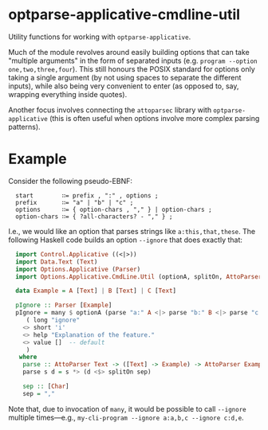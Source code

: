 # optparse-applicative-cmdline-util

Utility functions for working with `optparse-applicative`.

Much of the module revolves around easily building options that can take
"multiple arguments" in the form of separated inputs (e.g. `program
--option one,two,three,four`).  This still honours the POSIX standard
for options only taking a single argument (by not using spaces to
separate the different inputs), while also being very convenient to
enter (as opposed to, say, wrapping everything inside quotes).

Another focus involves connecting the `attoparsec` library with
`optparse-applicative` (this is often useful when options involve more
complex parsing patterns).

# Example

Consider the following pseudo-EBNF:

``` ebnf
  start        ∷= prefix , ":" , options ;
  prefix       ∷= "a" | "b" | "c" ;
  options      ∷= { option-chars , "," } | option-chars ;
  option-chars ∷= { ?all-characters? - "," } ;
```

I.e., we would like an option that parses strings like
`a:this,that,these`.  The following Haskell code builds an option
`--ignore` that does exactly that:

``` haskell
  import Control.Applicative ((<|>))
  import Data.Text (Text)
  import Options.Applicative (Parser)
  import Options.Applicative.CmdLine.Util (optionA, splitOn, AttoParser)

  data Example = A [Text] | B [Text] | C [Text]

  pIgnore :: Parser [Example]
  pIgnore = many $ optionA (parse "a:" A <|> parse "b:" B <|> parse "c:" C)
     ( long "ignore"
    <> short 'i'
    <> help "Explanation of the feature."
    <> value []  -- default
     )
   where
    parse :: AttoParser Text -> ([Text] -> Example) -> AttoParser Example
    parse s d = s *> (d <$> splitOn sep)

    sep :: [Char]
    sep = ","
```

Note that, due to invocation of `many`, it would be possible to call
`--ignore` multiple times—e.g., `my-cli-program --ignore a:a,b,c
--ignore c:d,e`.
